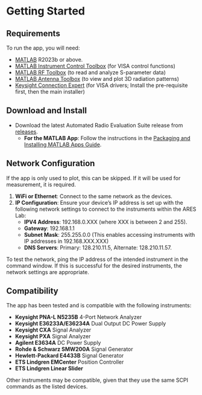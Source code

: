 # Getting Started

## Requirements

To run the app, you will need:

- [MATLAB](https://www.mathworks.com/products/matlab.html) R2023b or above.
- [MATLAB Instrument Control Toolbox](https://www.mathworks.com/products/instrument.html) (for VISA control functions)
- [MATLAB RF Toolbox](https://www.mathworks.com/products/rftoolbox.html) (to read and analyze S-parameter data)
- [MATLAB Antenna Toolbox](https://www.mathworks.com/products/antenna.html) (to view and plot 3D radiation patterns)
- [Keysight Connection Expert](https://www.keysight.com/us/en/lib/software-detail/computer-software/io-libraries-suite-downloads-2175637.html) (for VISA drivers; Install the pre-requisite first, then the main installer)

## Download and Install

- Download the latest Automated Radio Evaluation Suite release from [releases](https://github.com/bolanosv/AutomatedRadioEvaluationSuite/releases).
  - **For the MATLAB App**: Follow the instructions in the [Packaging and Installing MATLAB Apps Guide](https://www.mathworks.com/videos/packaging-and-installing-matlab-apps-70404.html).


## Network Configuration

If the app is only used to plot, this can be skipped. If it will be used for measurement, it is required.

1. **WiFi or Ethernet**: Connect to the same network as the devices.
2. **IP Configuration**: Ensure your device’s IP address is set up with the following network settings to connect to the instruments within the ARES Lab:
   - **IPV4 Address**: 192.168.0.XXX (where XXX is between 2 and 255).
   - **Gateway**: 192.168.1.1
   - **Subnet Mask**: 255.255.0.0 (This enables accessing instruments with IP addresses in 192.168.XXX.XXX)
   - **DNS Servers**: Primary: 128.210.11.5, Alternate: 128.210.11.57.

To test the network, ping the IP address of the intended instrument in the command window. If this is successful for the desired instruments, the network settings are appropriate.

## Compatibility

The app has been tested and is compatible with the following instruments:

- **Keysight PNA-L N5235B** 4-Port Network Analyzer
- **Keysight E36233A/E36234A** Dual Output DC Power Supply
- **Keysight CXA** Signal Analyzer
- **Keysight PXA** Signal Analyzer
- **Agilent E3634A** DC Power Supply
- **Rohde & Schwarz SMW200A** Signal Generator
- **Hewlett-Packard E4433B** Signal Generator
- **ETS Lindgren EMCenter** Position Controller
- **ETS Lindgren Linear Slider**

Other instruments may be compatible, given that they use the same SCPI commands as the listed devices.
